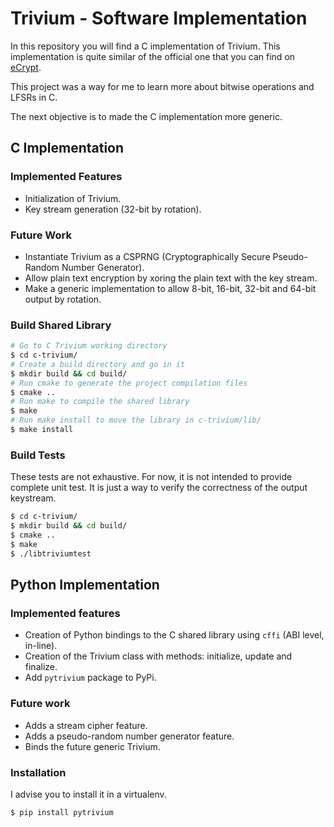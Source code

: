 # Trivium - Software Implementation

In this repository you will find a C implementation of Trivium. This implementation is quite similar of the official one that you can find on [eCrypt](https://www.ecrypt.eu.org/stream/e2-trivium.html). 

This project was a way for me to learn more about bitwise operations and LFSRs in C.

The next objective is to made the C implementation more generic.

## C Implementation

### Implemented Features

* Initialization of Trivium.
* Key stream generation (32-bit by rotation). 

### Future Work

* Instantiate Trivium as a CSPRNG (Cryptographically Secure Pseudo-Random Number Generator).
* Allow plain text encryption by xoring the plain text with the key stream.
* Make a generic implementation to allow 8-bit, 16-bit, 32-bit and 64-bit output by rotation.

### Build Shared Library

```bash
# Go to C Trivium working directory
$ cd c-trivium/
# Create a build directory and go in it
$ mkdir build && cd build/
# Run cmake to generate the project compilation files
$ cmake ..
# Run make to compile the shared library
$ make
# Run make install to move the library in c-trivium/lib/
$ make install
```

### Build Tests

These tests are not exhaustive. For now, it is not intended to provide complete unit test. It is just a way to verify the correctness of the output keystream.

```bash
$ cd c-trivium/
$ mkdir build && cd build/
$ cmake ..
$ make
$ ./libtriviumtest
```

## Python Implementation

### Implemented features

* Creation of Python bindings to the C shared library using `cffi` (ABI level, in-line). 
* Creation of the Trivium class with methods: initialize, update and finalize.
* Add `pytrivium` package to PyPi.

### Future work

* Adds a stream cipher feature.
* Adds a pseudo-random number generator feature.
* Binds the future generic Trivium.

### Installation

I advise you to install it in a virtualenv.

```bash
$ pip install pytrivium
```
